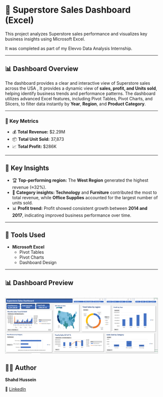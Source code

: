 # 🧮 Superstore Sales Dashboard (Excel)

This project analyzes Superstore sales performance and visualizes key business insights using Microsoft Excel.

It was completed as part of my Elevvo Data Analysis Internship.

---

## 📊 Dashboard Overview
The dashboard provides a clear and interactive view of Superstore sales across the USA ,
It provides a dynamic view of **sales, profit, and Units sold**, helping identify business trends and performance patterns. 
The dashboard utilizes advanced Excel features, including Pivot Tables, Pivot Charts, and Slicers, to filter data instantly by **Year**, **Region**, and **Product Category**.

----
### 🔑 Key Metrics
- 💰 **Total Revenue:** $2.29M
- 📦 **Total Unit Sold:** 37,873
- 📈 **Total Profit:** $286K

---
## 🧠 Key Insights
- 🏆 **Top-performing region:** The **West Region** generated the highest revenue (≈32%).  
- 💼 **Category insights:** **Technology** and **Furniture** contributed the most to total revenue, while **Office Supplies** accounted for the largest number of units sold.  
- 📊 **Profit trend:** Profit showed consistent growth between **2014 and 2017**, indicating improved business performance over time.  

----
## 🧰 Tools Used
- **Microsoft Excel**
  - Pivot Tables  
  - Pivot Charts  
  - Dashboard Design  

---
## 📊 Dashboard Preview
![Dashboard Overview](Superstore%20excel%20Dashboard.png)
---

## 👩‍💻 Author
**Shahd Hussein**  

🔗 [LinkedIn](https://www.linkedin.com/in/shahd-hussien)  

